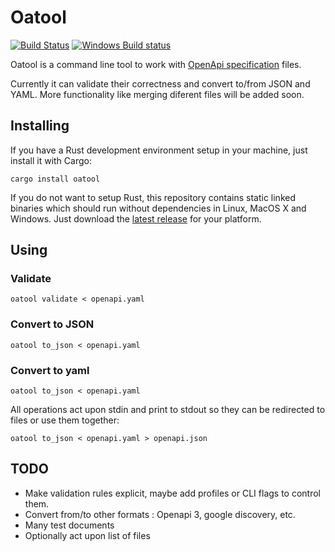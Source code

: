 # Oatool
[![Build Status](https://secure.travis-ci.org/JordiPolo/oatool.svg)](https://travis-ci.org/JordiPolo/oatool)
[![Windows Build status](https://ci.appveyor.com/api/projects/status/6uet336897fjowet/branch/master?svg=true)](https://ci.appveyor.com/project/JordiPolo/oatool/branch/master)


Oatool is a command line tool to work with [OpenApi specification](https://github.com/OAI/OpenAPI-Specification/) files.

Currently it can validate their correctness and convert to/from JSON and YAML.
More functionality like merging diferent files will be added soon.

## Installing

If you have a Rust development environment setup in your machine, just install it with Cargo:
```
cargo install oatool
```

If you do not want to setup Rust, this repository contains static linked binaries which should run without dependencies in Linux, MacOS X and Windows. Just download the [latest release](./releases) for your platform.

## Using

### Validate
```
oatool validate < openapi.yaml
```

### Convert to JSON
```
oatool to_json < openapi.yaml
```

### Convert to yaml
```
oatool to_json < openapi.yaml
```

All operations act upon stdin and print to stdout so they can be redirected to files or use them together:
```
oatool to_json < openapi.yaml > openapi.json
```


## TODO

* Make validation rules explicit, maybe add profiles or CLI flags to control them.
* Convert from/to other formats : Openapi 3, google discovery, etc.
* Many test documents
* Optionally act upon list of files